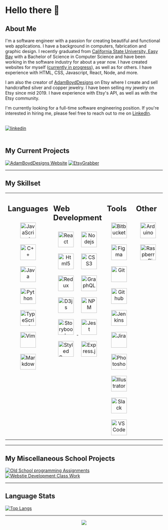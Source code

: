 # Hello there 👋

<!--
**AdamRBoyd/AdamRBoyd** is a ✨ _special_ ✨ repository because its `README.md` (this file) appears on your GitHub profile.
-->

## About Me

<div style="max-width: 700px;">
<p>
I'm a software engineer with a passion for creating beautiful and functional web applications. I have a background in computers, fabrication and graphic design. I recently graduated from <a href="https://www.csueastbay.edu/" target="_blank">California State University, Easy Bay</a> with a Bachelor of Science in Computer Science and have been working in the software industry for about a year now. I have created websites for myself (<a href="https://github.com/AdamRBoyd/AdamBoydDesigns_Website" target="_blank">currently in progress</a>), as well as for others. I have experience with HTML, CSS, Javascript, React, Node, and more.
</p>
<p>
I am also the creator of <a href="https://adamboyddesigns.etsy.com/" target="_blank">AdamBoydDesigns</a> on Etsy where I create and sell handcrafted silver and copper jewelry. I have been selling my jewelry on Etsy since mid 2019. I have experience with Etsy's API, as well as with the Etsy community.
</p>
<p>
I'm currently looking for a full-time software engineering position. If you're interested in hiring me, please feel free to reach out to me on <a href="https://www.linkedin.com/in/adamrichardboyd/" target="_blank">LinkedIn</a>.
</p>
<br />

<a href="https://linkedin.com/in/adamrichardboyd/" target="_blank">
<img src=https://img.shields.io/badge/linkedin-%231E77B5.svg?&style=for-the-badge&logo=linkedin&logoColor=white alt=linkedin style="margin-bottom: 5px;" />
</a>
</div>

<br />

<div>

## My Current Projects

<a href="https://github.com/AdamRBoyd/AdamBoydDesigns_Website" target="_blank">
<img src="https://github-readme-stats.vercel.app/api/pin/?username=AdamRBoyd&repo=AdamBoydDesigns_Website&show_icons=true&theme=dark" alt='AdamBoydDesigns Website' /></a>

<a href="https://github.com/AdamRBoyd/EtsyGrabber" target="_blank">
<img src="https://github-readme-stats.vercel.app/api/pin/?username=AdamRBoyd&repo=EtsyGrabber&show_icons=true&theme=dark" alt='EtsyGrabber' />
</a>
</div>

-----------------------

<div>

## My Skillset

<table style="border: none" ><tr><td valign="top" width="25%">
  
## Languages

<div align="center">
<a href="https://www.javascript.com/" target="_blank"><img style="margin: 10px" src="https://profilinator.rishav.dev/skills-assets/javascript-original.svg" alt="JavaScript" height="50" /></a>  
<a href="https://www.cplusplus.com/" target="_blank"><img style="margin: 10px" src="https://profilinator.rishav.dev/skills-assets/cplusplus-original.svg" alt="C++" height="50" /></a>  
<a href="https://www.java.com/" target="_blank"><img style="margin: 10px" src="https://profilinator.rishav.dev/skills-assets/java-original-wordmark.svg" alt="Java" height="50" /></a>  
<a href="https://www.python.org/" target="_blank"><img style="margin: 10px" src="https://profilinator.rishav.dev/skills-assets/python-original.svg" alt="Python" height="50" /></a>  
<a href="https://www.typescriptlang.org/" target="_blank"><img style="margin: 10px" src="https://profilinator.rishav.dev/skills-assets/typescript-original.svg" alt="TypeScript" height="50" /></a>  
<a href="https://www.vim.org/" target="_blank">
<img style="margin: 10px" src="https://cdn.jsdelivr.net/gh/devicons/devicon/icons/vim/vim-original.svg" alt='Vim' height="50" /></a>
<a href="https://www.markdownguide.org/" target="_blank">
<img style="margin: 10px" src="https://cdn.jsdelivr.net/gh/devicons/devicon/icons/markdown/markdown-original.svg" alt='Markdown' height="50" /></a>
</div>

</td><td valign="top" width="25%">

## Web Development

<div align="center">
<a href="https://reactjs.org/" target="_blank"><img style="margin: 10px" src="https://cdn.jsdelivr.net/gh/devicons/devicon/icons/react/react-original-wordmark.svg" alt='React' height='50'/></a>
<a href="https://nodejs.org/" target="_blank"><img style="margin: 10px" src="https://cdn.jsdelivr.net/gh/devicons/devicon/icons/nodejs/nodejs-original.svg" alt='Nodejs' height='50' /></a>
<a href="https://en.wikipedia.org/wiki/HTML5" target="_blank"><img style="margin: 10px" src="https://cdn.jsdelivr.net/gh/devicons/devicon/icons/html5/html5-original-wordmark.svg" alt='Html5' height='50' /></a>
<a href="https://www.w3schools.com/css/" target="_blank"><img style="margin: 10px" src="https://cdn.jsdelivr.net/gh/devicons/devicon/icons/css3/css3-original-wordmark.svg" alt='CSS3' height='50' /></a>
<a href="https://redux.js.org/" target="_blank"><img style="margin: 10px" src="https://cdn.jsdelivr.net/gh/devicons/devicon/icons/redux/redux-original.svg" alt='Redux' height='50' /></a>
<a href="https://graphql.org/" target="_blank"><img style="margin: 10px" src="https://cdn.jsdelivr.net/gh/devicons/devicon/icons/graphql/graphql-plain-wordmark.svg" alt='GraphQL' height='50' /></a>
<a href="https://d3js.org/" target="_blank"><img style="margin: 10px" src="https://cdn.jsdelivr.net/gh/devicons/devicon/icons/d3js/d3js-original.svg" alt='D3js' height='50' /></a>
<a href="https://www.npmjs.com/" target="_blank"><img style="margin: 10px" src="https://cdn.jsdelivr.net/gh/devicons/devicon/icons/npm/npm-original-wordmark.svg" alt='NPM' height='50' /></a>
<a href="https://storybook.js.org/" target="_blank"><img style="margin: 10px" src="https://cdn.jsdelivr.net/gh/devicons/devicon/icons/storybook/storybook-original.svg" alt='Storybook' height='50' />
<a href="https://www.jestjs.io/" target="_blank"><img style="margin: 10px" src="https://cdn.jsdelivr.net/gh/devicons/devicon/icons/jest/jest-plain.svg" alt='Jest' height='50' /></a>
<a href="https://styled-components.com/" target="_blank"><img style="margin: 10px" src="https://profilinator.rishav.dev/skills-assets/styled-components.png" alt="Styled Components" height="50" /></a>  
<a href="https://expressjs.com/" target="_blank"><img style="margin: 10px" src="https://cdn.jsdelivr.net/gh/devicons/devicon/icons/express/express-original.svg" alt="Express.js" height="50" /></a> 
</div>

</td><td valign="top" width="25%">

## Tools

<div align="center">
<img style="margin: 10px" src="https://cdn.jsdelivr.net/gh/devicons/devicon/icons/bitbucket/bitbucket-original-wordmark.svg" alt='Bitbucket' height='50' width='50' />
<a href="https://www.figma.com/" target="_blank">
<img style="margin: 10px" src="https://cdn.jsdelivr.net/gh/devicons/devicon/icons/figma/figma-original.svg" alt='Figma' height='50' width='50' /></a>
<a href="https://git-scm.com/" target="_blank">
<img style="margin: 10px" style="margin: 10px" src="https://profilinator.rishav.dev/skills-assets/git-scm-icon.svg" alt="Git" height="50" /></a>
<a href="https://github.com/" target="_blank">
<img style="margin: 10px" src="https://cdn.jsdelivr.net/gh/devicons/devicon/icons/github/github-original-wordmark.svg" alt='Github' height='50' width='50' /></a>
<a href="https://www.jenkins.io/" target="_blank">
<img style="margin: 10px" src="https://cdn.jsdelivr.net/gh/devicons/devicon/icons/jenkins/jenkins-original.svg" alt='Jenkins' height='50' width='50' /></a>
<a href="https://jira.atlassian.com/" target="_blank">
<img style="margin: 10px" src="https://cdn.jsdelivr.net/gh/devicons/devicon/icons/jira/jira-original-wordmark.svg" alt='Jira' height='50' width='50' /></a>
<a href="https://www.adobe.com/in/products/photoshop.html" target="_blank"><img style="margin: 10px" src="https://profilinator.rishav.dev/skills-assets/photoshop-plain.svg" alt="Photoshop" height="50" /></a>  
<a href="https://www.adobe.com/in/products/illustrator.html" target="_blank"><img style="margin: 10px" src="https://profilinator.rishav.dev/skills-assets/adobe_illustrator-icon.svg" alt="Illustrator" height="50" /></a>  
<a href="https://slack.com/" target="_blank">
<img style="margin: 10px" src="https://cdn.jsdelivr.net/gh/devicons/devicon/icons/slack/slack-original.svg" alt='Slack' height='50' width='50' /></a>
<a href="https://code.visualstudio.com/" target="_blank">
<img style="margin: 10px" src="https://cdn.jsdelivr.net/gh/devicons/devicon/icons/vscode/vscode-original-wordmark.svg" alt='VSCode' height='50' width='50' />
</div>

</td><td valign="top" width="25%">

## Other

<div align="center">
<a href="https://www.arduino.cc/" target="_blank">
<img style="margin: 10px" src="https://cdn.jsdelivr.net/gh/devicons/devicon/icons/arduino/arduino-original-wordmark.svg" alt='Arduino' height='50' width='50'/></a>
<a href="https://www.raspberrypi.org/" target="_blank"><img style="margin: 10px" src="https://profilinator.rishav.dev/skills-assets/raspberrypi.png" alt="Raspberry Pi" height="50" /></a>
</div>
  
</td></tr></table>

-----------------------
  
<div>

## My Miscellaneous School Projects

<a href="https://github.com/AdamRBoyd/School_Programming_Assignments" target="_blank">
<img src="https://github-readme-stats.vercel.app/api/pin/?username=AdamRBoyd&repo=School_Programming_Assignments&show_icons=true&theme=dark" alt='Old School programming Assignments' /></a>
<a href="https://github.com/AdamRBoyd/Website_Development_Class" target="_blank">
<img src="https://github-readme-stats.vercel.app/api/pin/?username=AdamRBoyd&repo=Website_Development_Class&show_icons=true&theme=dark" alt='Webstie Development Class Work' /></a>
</div>
  
-----------------------

## Language Stats

[![Top Langs](https://github-readme-stats.vercel.app/api/top-langs/?username=AdamRBoyd&layout=compact&show_icons=true&theme=dark)](https://github.com/AdamRBoyd/github-readme-stats)

-----------------------

<div align="center">
<img src="https://komarev.com/ghpvc/?username=AdamRBoyd&&style=flat-square" align="center" />
</div>  
  

<br/>  


<br />
